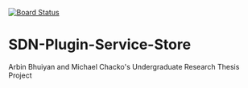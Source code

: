 [![Board Status](https://dev.azure.com/arbinbhuiyan/edda68ae-2b6b-4dc3-918b-c1ade660752b/d57ae10c-5ee1-48c6-8eb1-f66024e30a79/_apis/work/boardbadge/c8a0fca6-4eb6-4543-9912-723cd1e546c8?columnOptions=1)](https://dev.azure.com/arbinbhuiyan/edda68ae-2b6b-4dc3-918b-c1ade660752b/_boards/board/t/d57ae10c-5ee1-48c6-8eb1-f66024e30a79/Microsoft.FeatureCategory/)
# SDN-Plugin-Service-Store
Arbin Bhuiyan and Michael Chacko's Undergraduate Research Thesis Project
